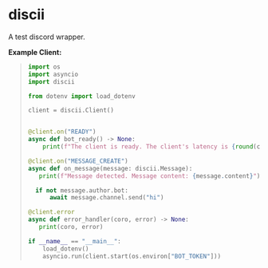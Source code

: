 # discii
A test discord wrapper.

**Example Client:**
> ```py
> import os
> import asyncio
> import discii
>
> from dotenv import load_dotenv
>
> client = discii.Client()
>
>
> @client.on("READY")
> async def bot_ready() -> None:
>     print(f"The client is ready. The client's latency is {round(client.latency * 1000)}s")
>
> @client.on("MESSAGE_CREATE")
> async def on_message(message: discii.Message):
>    print(f"Message detected. Message content: {message.content}")
>
>   if not message.author.bot:
>       await message.channel.send("hi")
>
> @client.error
> async def error_handler(coro, error) -> None:
>    print(coro, error)
>
> if __name__ == "__main__":
>     load_dotenv()
>     asyncio.run(client.start(os.environ["BOT_TOKEN"]))
> ```